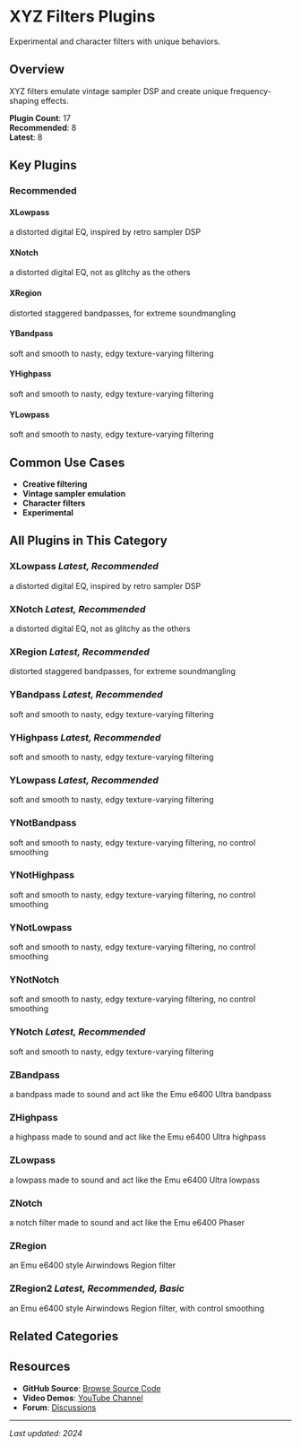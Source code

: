 # XYZ Filters Plugins

Experimental and character filters with unique behaviors.

## Overview

XYZ filters emulate vintage sampler DSP and create unique frequency-shaping effects.

**Plugin Count**: 17  
**Recommended**: 8  
**Latest**: 8

## Key Plugins

### Recommended

#### XLowpass
a distorted digital EQ, inspired by retro sampler DSP

#### XNotch
a distorted digital EQ, not as glitchy as the others

#### XRegion
distorted staggered bandpasses, for extreme soundmangling

#### YBandpass
soft and smooth to nasty, edgy texture-varying filtering

#### YHighpass
soft and smooth to nasty, edgy texture-varying filtering

#### YLowpass
soft and smooth to nasty, edgy texture-varying filtering

## Common Use Cases

- **Creative filtering**
- **Vintage sampler emulation**
- **Character filters**
- **Experimental**


## All Plugins in This Category

### XLowpass *Latest, Recommended*
a distorted digital EQ, inspired by retro sampler DSP

### XNotch *Latest, Recommended*
a distorted digital EQ, not as glitchy as the others

### XRegion *Latest, Recommended*
distorted staggered bandpasses, for extreme soundmangling

### YBandpass *Latest, Recommended*
soft and smooth to nasty, edgy texture-varying filtering

### YHighpass *Latest, Recommended*
soft and smooth to nasty, edgy texture-varying filtering

### YLowpass *Latest, Recommended*
soft and smooth to nasty, edgy texture-varying filtering

### YNotBandpass
soft and smooth to nasty, edgy texture-varying filtering, no control smoothing

### YNotHighpass
soft and smooth to nasty, edgy texture-varying filtering, no control smoothing

### YNotLowpass
soft and smooth to nasty, edgy texture-varying filtering, no control smoothing

### YNotNotch
soft and smooth to nasty, edgy texture-varying filtering, no control smoothing

### YNotch *Latest, Recommended*
soft and smooth to nasty, edgy texture-varying filtering

### ZBandpass
a bandpass made to sound and act like the Emu e6400 Ultra bandpass

### ZHighpass
a highpass made to sound and act like the Emu e6400 Ultra highpass

### ZLowpass
a lowpass made to sound and act like the Emu e6400 Ultra lowpass

### ZNotch
a notch filter made to sound and act like the Emu e6400 Phaser

### ZRegion
an Emu e6400 style Airwindows Region filter

### ZRegion2 *Latest, Recommended, Basic*
an Emu e6400 style Airwindows Region filter, with control smoothing


## Related Categories


## Resources

- **GitHub Source**: [Browse Source Code](https://github.com/airwindows/airwindows/tree/master/plugins/LinuxVST/src/)
- **Video Demos**: [YouTube Channel](https://www.youtube.com/@airwindows)
- **Forum**: [Discussions](https://forum.airwindows.com)

---

*Last updated: 2024*
